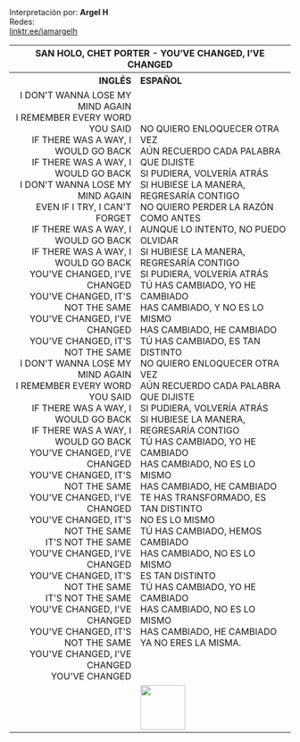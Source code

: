 <table>
  <tr>
    <th colspan="4">SAN HOLO, CHET PORTER - YOU’VE CHANGED, I’VE CHANGED</th>
  </tr>
  <tr>
    <th colspan="2" style="text-align: right;">INGLÉS</th>
    <th colspan="2" style="text-align: left;">ESPAÑOL</th>
  </tr>
  <tr>
    <td colspan="2" style="text-align: right;">
        I DON'T WANNA LOSE MY MIND AGAIN<br>
        I REMEMBER EVERY WORD YOU SAID<br>
        IF THERE WAS A WAY, I WOULD GO BACK<br>
        IF THERE WAS A WAY, I WOULD GO BACK<br>
        I DON'T WANNA LOSE MY MIND AGAIN<br>
        EVEN IF I TRY, I CAN'T FORGET<br>
        IF THERE WAS A WAY, I WOULD GO BACK<br>
        IF THERE WAS A WAY, I WOULD GO BACK<br>
        YOU'VE CHANGED, I'VE CHANGED<br>
        YOU'VE CHANGED, IT'S NOT THE SAME<br>
        YOU'VE CHANGED, I'VE CHANGED<br>
        YOU'VE CHANGED, IT'S NOT THE SAME<br>
        I DON'T WANNA LOSE MY MIND AGAIN<br>
        I REMEMBER EVERY WORD YOU SAID<br>
        IF THERE WAS A WAY, I WOULD GO BACK<br>
        IF THERE WAS A WAY, I WOULD GO BACK<br>
        YOU'VE CHANGED, I'VE CHANGED<br>
        YOU'VE CHANGED, IT'S NOT THE SAME<br>
        YOU'VE CHANGED, I'VE CHANGED<br>
        YOU'VE CHANGED, IT'S NOT THE SAME<br>
        IT'S NOT THE SAME<br>
        YOU'VE CHANGED, I'VE CHANGED<br>
        YOU'VE CHANGED, IT'S NOT THE SAME<br>
        IT'S NOT THE SAME<br>
        YOU'VE CHANGED, I'VE CHANGED<br>
        YOU'VE CHANGED, IT'S NOT THE SAME<br>
        YOU'VE CHANGED, I'VE CHANGED<br>
        YOU'VE CHANGED
    </td>
    <td colspan="2" style="text-align: left;">
        NO QUIERO ENLOQUECER OTRA VEZ<br>
        AÚN RECUERDO CADA PALABRA QUE DIJISTE<br>
        SI PUDIERA, VOLVERÍA ATRÁS<br>
        SI HUBIESE LA MANERA, REGRESARÍA CONTIGO<br>
        NO QUIERO PERDER LA RAZÓN COMO ANTES<br>
        AUNQUE LO INTENTO, NO PUEDO OLVIDAR<br>
        SI HUBIESE LA MANERA, REGRESARÍA CONTIGO<br>
        SI PUDIERA, VOLVERÍA ATRÁS<br>
        TÚ HAS CAMBIADO, YO HE CAMBIADO<br>
        HAS CAMBIADO, Y NO ES LO MISMO<br>
        HAS CAMBIADO, HE CAMBIADO<br>
        TÚ HAS CAMBIADO, ES TAN DISTINTO<br>
        NO QUIERO ENLOQUECER OTRA VEZ<br>
        AÚN RECUERDO CADA PALABRA QUE DIJISTE<br>
        SI PUDIERA, VOLVERÍA ATRÁS<br>
        SI HUBIESE LA MANERA, REGRESARÍA CONTIGO<br>
        TÚ HAS CAMBIADO, YO HE CAMBIADO<br>
        HAS CAMBIADO, NO ES LO MISMO<br>
        HAS CAMBIADO, HE CAMBIADO<br>
        TE HAS TRANSFORMADO, ES TAN DISTINTO<br>
        NO ES LO MISMO<br>
        TÚ HAS CAMBIADO, HEMOS CAMBIADO<br>
        HAS CAMBIADO, NO ES LO MISMO<br>
        ES TAN DISTINTO<br>
        TÚ HAS CAMBIADO, YO HE CAMBIADO<br>
        HAS CAMBIADO, NO ES LO MISMO<br>
        HAS CAMBIADO, HE CAMBIADO<br>
        YA NO ERES LA MISMA.
    </td>
  </tr>
  <tr>
    <td>
    </td>
    <td>
    </td>
        Interpretación por: <b>Argel H</b><br>Redes:<br><a href="https://linktr.ee/iamargelh">linktr.ee/iamargelh</a>
    <td>
        <img src="./../resources/g6qk73.gif" width="80" height="80">
    </td>
    <td>
    </td>
  </tr>
</table>